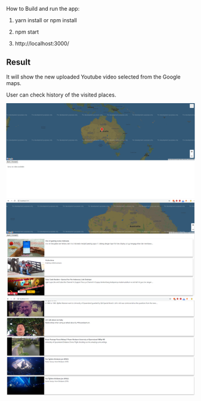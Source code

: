 How to Build and run the app:

1) yarn install  or npm install

2) npm start

3) http://localhost:3000/

## Result

It will show the new uploaded Youtube video selected from the Google maps.

User can check history of the visited places.

![alt text](screenshots/Capture1.png)  ![alt text](screenshots/Capture2.png) ![alt text](screenshots/Capture3.png)